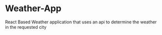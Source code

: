 # Weather-App
React Based Weather application that uses an api to determine the weather in the requested city
